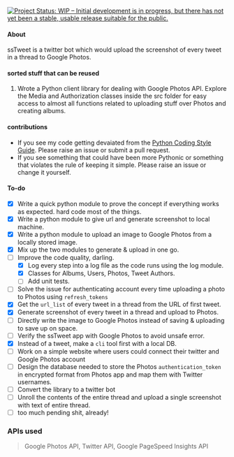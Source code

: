[![Project Status: WIP – Initial development is in progress, but there has not yet been a stable, usable release suitable for the public.](https://www.repostatus.org/badges/latest/wip.svg)](https://www.repostatus.org/#wip)

#### About
ssTweet is a twitter bot which would upload the screenshot of every tweet in a thread to Google Photos.

#### sorted stuff that can be reused
1. Wrote a Python client library for dealing with Google Photos API. Explore the Media and Authorization classes inside the src folder for easy access to almost all functions related to uploading stuff over Photos and creating albums.


#### contributions
* If you see my code getting devaiated from the [Python Coding Style Guide](https://www.python.org/dev/peps/pep-0008/). Please raise an issue or submit a pull request.
* If you see something that could have been more Pythonic or something that violates the rule of keeping it simple. Please raise an issue or change it yourself.

#### To-do
- [x] Write a quick python module to prove the concept if everything works as expected. hard code most of the things.
- [x] Write a python module to give url and generate screenshot to local machine.
- [x] Write a python module to upload an image to Google Photos from a locally stored image.
- [x] Mix up the two modules to generate & upload in one go.
- [ ] Improve the code quality, darling.
    - [x] Log every step into a log file as the code runs using the log module.
    - [x] Classes for Albums, Users, Photos, Tweet Authors.
    - [ ] Add unit tests.
- [ ] Solve the issue for authenticating account every time uploading a photo to Photos using `refresh_tokens`
- [x] Get the `url_list` of every tweet in a thread from the URL of first tweet.
- [x] Generate screenshot of every tweet in a thread and upload to Photos.
- [ ] Directly write the image to Google Photos instead of saving & uploading to save up on space.
- [ ] Verify the ssTweet app with Google Photos to avoid unsafe error.
- [x] Instead of a tweet, make a `cli` tool first with a local DB.
- [ ] Work on a simple website where users could connect their twitter and Google Photos account
- [ ] Design the database needed to store the Photos `authentication_token` in encrypted format from Photos app and map them with Twitter usernames.
- [ ] Convert the library to a twitter bot
- [ ] Unroll the contents of the entire thread and upload a single screenshot with text of entire thread.
- [ ] too much pending shit, already!

### APIs used
> Google Photos API, Twitter API, Google PageSpeed Insights API
